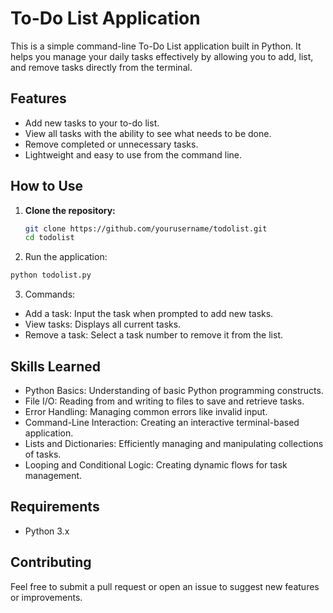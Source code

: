 # To-Do List Application

This is a simple command-line To-Do List application built in Python. It helps you manage your daily tasks effectively by allowing you to add, list, and remove tasks directly from the terminal.

## Features

- Add new tasks to your to-do list.
- View all tasks with the ability to see what needs to be done.
- Remove completed or unnecessary tasks.
- Lightweight and easy to use from the command line.

## How to Use

1. **Clone the repository:**
   ```bash
   git clone https://github.com/yourusername/todolist.git
   cd todolist
   ```
2. Run the application:

  ```bash
  python todolist.py
  ```
3. Commands:
- Add a task: Input the task when prompted to add new tasks.
- View tasks: Displays all current tasks.
- Remove a task: Select a task number to remove it from the list.

## Skills Learned
- Python Basics: Understanding of basic Python programming constructs.
- File I/O: Reading from and writing to files to save and retrieve tasks.
- Error Handling: Managing common errors like invalid input.
- Command-Line Interaction: Creating an interactive terminal-based application.
- Lists and Dictionaries: Efficiently managing and manipulating collections of tasks.
- Looping and Conditional Logic: Creating dynamic flows for task management.

## Requirements
- Python 3.x

## Contributing
Feel free to submit a pull request or open an issue to suggest new features or improvements.

